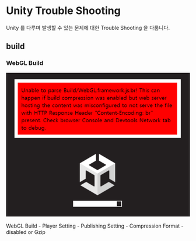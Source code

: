# Unity Trouble Shooting

Unity 를 다루며 발생할 수 있는 문제에 대한 Trouble Shooting 을 다룹니다.

## build

### WebGL Build

![alt text](image.png)

WebGL Build - Player Setting - Publishing Setting - Compression Format - disabled or Gzip